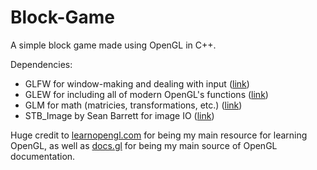 # Block-Game
A simple block game made using OpenGL in C++.

Dependencies:
* GLFW for window-making and dealing with input ([link](https://www.glfw.org/))
* GLEW for including all of modern OpenGL's functions ([link](http://glew.sourceforge.net/))
* GLM for math (matricies, transformations, etc.) ([link](https://glm.g-truc.net/0.9.9/index.html))
* STB_Image by Sean Barrett for image IO ([link](https://github.com/nothings/stb/blob/master/stb_image.h))

Huge credit to [learnopengl.com](learnopengl.com) for being my main resource for learning OpenGL, as well as [docs.gl](docs.gl) for being my main source of OpenGL documentation.
